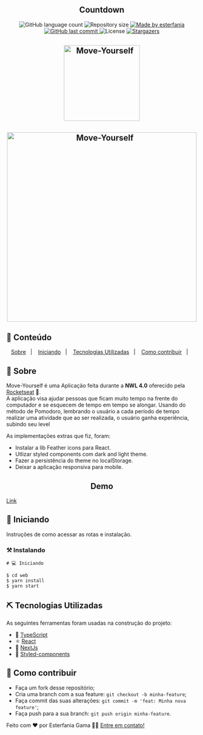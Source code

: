 <h2 align="center">
  Countdown
</h2>
  
<p align="center">
  <img alt="GitHub language count" src="https://img.shields.io/github/languages/count/esterfania/countdown?color=%2304D361">

  <img alt="Repository size" src="https://img.shields.io/github/repo-size/esterfania/countdown">

  	
  <a href="https://www.linkedin.com/in/esterfania-gama/">
    <img alt="Made by esterfania" src="https://img.shields.io/badge/made%20by-esterfania-%2304D361">
  </a>
	
  
  <a href="https://github.com/esterfania/countdown/commits/master">
    <img alt="GitHub last commit" src="https://img.shields.io/github/last-commit/esterfania/countdown">
  </a>

  <img alt="License" src="https://img.shields.io/badge/license-MIT-brightgreen">
   <a href="https://github.com/esterfania/countdown/stargazers">
    <img alt="Stargazers" src="https://img.shields.io/github/stars/esterfania/countdown?style=social">
  </a>
</p>

<h2 align="center">
    <img alt="Move-Yourself" title="#Move-Yourself" src="https://user-images.githubusercontent.com/35200622/109424302-e73b3c00-79c1-11eb-9cde-c08c9fdbdd36.png" width="200px" />
</h2>
<h2 align="center">
    <img alt="Move-Yourself" title="#Move-Yourself" src="https://user-images.githubusercontent.com/35200622/109424307-ea362c80-79c1-11eb-808e-ae2c4c808e60.png" width="500px" />
</h2>



## 📝 Conteúdo
<p align="center">
<a href="#about">Sobre</a>&nbsp;&nbsp;&nbsp;|&nbsp;&nbsp;&nbsp;
<a href="#getting_started">Iniciando</a>&nbsp;&nbsp;&nbsp;|&nbsp;&nbsp;&nbsp;
<a href="#built_using">Tecnologias Utilizadas</a>&nbsp;&nbsp;&nbsp;|&nbsp;&nbsp;&nbsp;
<a href="#contribute">Como contribuir</a>&nbsp;&nbsp;&nbsp;|&nbsp;&nbsp;&nbsp;
</p>


## 🧐 Sobre <a name = "about"></a>

Move-Yourself é uma Aplicação feita durante a **NWL 4.0** oferecido pela [Rocketseat] :rocket:.<br/> 
A aplicação visa ajudar pessoas que ficam muito tempo na frente do computador e se esquecem de tempo em tempo
se alongar. Usando do método de Pomodoro, lembrando o usuário a cada período de tempo realizar uma atividade
que ao ser realizada, o usuário ganha experiência, subindo seu level<br/> 

As implementações extras que fiz, foram:
- Instalar a lib Feather icons para React.
- Utlizar styled components com dark and light theme.
- Fazer a persistência do theme no localStorage.
- Deixar a aplicação responsiva para mobile.


<span align="center">
	<h2>Demo</h2>
  <a href="https://countdown-swart.vercel.app/">Link</a>
</span>


## 🏁 Iniciando <a name = "getting_started"></a>

Instruções de como acessar as rotas e instalação.

### ⚒ Instalando <a name = "installing"></a>

```
# 💻 Iniciando

$ cd web
$ yarn install
$ yarn start

```
## ⛏️ Tecnologias Utilizadas <a name = "built_using"></a>

As seguintes ferramentas foram usadas na construção do projeto:
- 🔵 [TypeScript][typescript]
- ⚛️ [React][reactjs]
- 🔼 [NextJs][next]
- 💅 [Styled-components][styled-components]

## 🤔 Como contribuir <a name = "contribute"></a>

- Faça um fork desse repositório;
- Cria uma branch com a sua feature: `git checkout -b minha-feature`;
- Faça commit das suas alterações: `git commit -m 'feat: Minha nova feature'`;
- Faça push para a sua branch: `git push origin minha-feature`.

Feito com ❤️ por Esterfania Gama 👋🏽 [Entre em contato!](https://www.linkedin.com/in/esterfania-gama/)

[next]: https://nextjs.org/
[typescript]: https://www.typescriptlang.org/
[reactjs]: https://reactjs.org
[Rocketseat]:https://github.com/Rocketseat
[styled-components]:https://styled-components.com/


